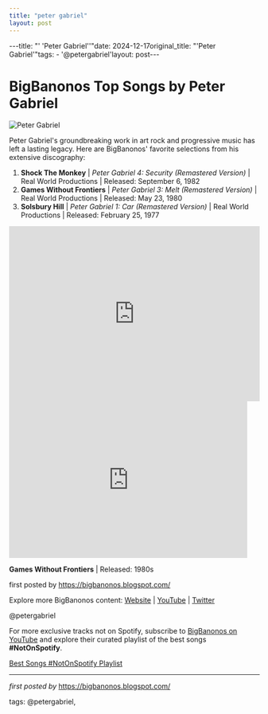 ```yaml
---
title: "peter gabriel"
layout: post
---
```

---title: "' 'Peter Gabriel''"date: 2024-12-17original_title: "'Peter Gabriel'"tags:  - '@petergabriel'layout: post---<h1>BigBanonos Top Songs by Peter Gabriel</h1><img alt="Peter Gabriel" src="https://cdn.britannica.com/29/102829-050-7945D19B/Genesis-Peter-Gabriel-Tony-Banks-Phil-Collins-1974.jpg" /> <p>Peter Gabriel's groundbreaking work in art rock and progressive music has left a lasting legacy. Here are BigBanonos' favorite selections from his extensive discography:</p> <ol> <li><strong>Shock The Monkey</strong> | <em>Peter Gabriel 4: Security (Remastered Version)</em> | Real World Productions | Released: September 6, 1982</li> <li><strong>Games Without Frontiers</strong> | <em>Peter Gabriel 3: Melt (Remastered Version)</em> | Real World Productions | Released: May 23, 1980</li> <li><strong>Solsbury Hill</strong> | <em>Peter Gabriel 1: Car (Remastered Version)</em> | Real World Productions | Released: February 25, 1977</li></ol> <div> <iframe allow="autoplay; clipboard-write; encrypted-media; fullscreen; picture-in-picture" frameborder="0" height="352" loading="lazy" src="https://open.spotify.com/embed/playlist/4Y19wnPV3k0j32uybTjFop?utm_source=generator" width="100%"></iframe></div> <div> <iframe width="95%" height="315" src="https://www.youtube.com/embed/LKb9XQ39-zc?list=PLtuNtuTatqI3ADcM_zLmgfpkLlcO5e9Pw" frameborder="0" allowfullscreen></iframe><br /> <p><strong>Games Without Frontiers</strong> | Released: 1980s</p></div> <p>first posted by <a href="https://bigbanonos.blogspot.com/">https://bigbanonos.blogspot.com/</a></p> <div> <p>Explore more BigBanonos content: <a href="https://bigbanonos.blogspot.com/">Website</a> | <a href="https://www.youtube.com/@BigBanonos">YouTube</a> | <a href="https://x.com/bigbanonos">Twitter</a></p></div> <!--Tags--><p>@petergabriel</p><!--Subscribe and Playlist Links--><div>    <p>For more exclusive tracks not on Spotify, subscribe to <a href="https://www.youtube.com/@BigBanonos" target="_blank">BigBanonos on YouTube</a> and explore their curated playlist of the best songs <strong>#NotOnSpotify</strong>.</p>    <p><a href="https://www.youtube.com/playlist?list=PLtuNtuTatqI0kFahUCbtbfenC_ET5O_tr" target="_blank">Best Songs #NotOnSpotify Playlist<br /></a></p></div><hr /><p><em>first posted by</em> <a href="https://bigbanonos.blogspot.com/" rel="noopener" target="_new">https://bigbanonos.blogspot.com/</a></p><p>tags: @petergabriel,</p>